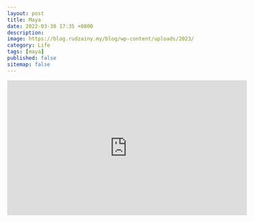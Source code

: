 ```yaml
---
layout: post
title: Maya
date: 2022-03-30 17:35 +0800
description:
image: https://blog.rudzainy.my/blog/wp-content/uploads/2023/
category: Life
tags: [maya]
published: false
sitemap: false
---
```


<iframe width="560" height="315" src="https://www.youtube.com/embed/haeEC00aPTM?si=rGZnG8eaSZWvLI1o" title="YouTube video player" frameborder="0" allow="accelerometer; autoplay; clipboard-write; encrypted-media; gyroscope; picture-in-picture; web-share" allowfullscreen></iframe>